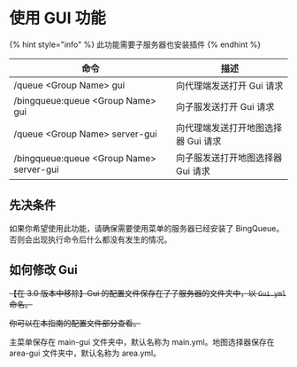 # 使用 GUI 功能

{% hint style="info" %}
此功能需要子服务器也安装插件
{% endhint %}

| 命令                                        | 描述                   |
| ----------------------------------------- | -------------------- |
| /queue \<Group Name> gui                  | 向代理端发送打开 Gui 请求      |
| /bingqueue:queue \<Group Name> gui        | 向子服发送打开 Gui 请求       |
| /queue \<Group Name> server-gui           | 向代理端发送打开地图选择器 Gui 请求 |
| /bingqueue:queue \<Group Name> server-gui | 向子服发送打开地图选择器 Gui 请求  |

## 先决条件

如果你希望使用此功能，请确保需要使用菜单的服务器已经安装了 BingQueue。否则会出现执行命令后什么都没有发生的情况。

## 如何修改 Gui

~~【在 3.0 版本中移除】Gui 的配置文件保存在了子服务器的文件夹中，以 `Gui.yml` 命名。~~

~~你可以在本指南的配置文件部分查看。~~

主菜单保存在 main-gui 文件夹中，默认名称为 main.yml。地图选择器保存在 area-gui 文件夹中，默认名称为 area.yml。

